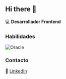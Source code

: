 ## Hi there 👋

:computer: **Desarrollador Frontend**

### Habilidades
![Oracle](https://img.shields.io/badge/Oracle-F80000?style=for-the-badge&logo=Oracle&logoColor=white
)

### Contacto

:link: [LinkedIn](https://www.linkedin.com/in/alfonsogonzález)

